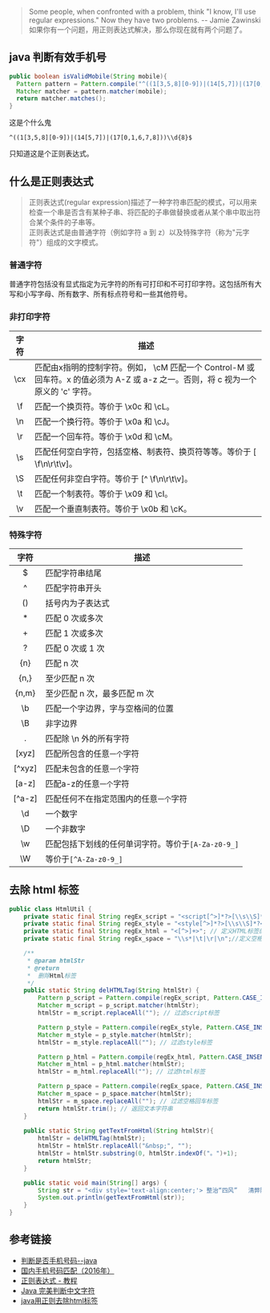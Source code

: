 >Some people, when confronted with a problem, think "I know, I'll use regular expressions." Now they have two problems.  -- Jamie Zawinski    
如果你有一个问题，用正则表达式解决，那么你现在就有两个问题了。

## java 判断有效手机号
```java
public boolean isValidMobile(String mobile){
  Pattern pattern = Pattern.compile("^((1[3,5,8][0-9])|(14[5,7])|(17[0,1,6,7,8]))\\d{8}$");
  Matcher matcher = pattern.matcher(mobile);
  return matcher.matches();
}
```
这是个什么鬼
```
^((1[3,5,8][0-9])|(14[5,7])|(17[0,1,6,7,8]))\\d{8}$
```
只知道这是个正则表达式。
## 什么是正则表达式
> 正则表达式(regular expression)描述了一种字符串匹配的模式，可以用来检查一个串是否含有某种子串、将匹配的子串做替换或者从某个串中取出符合某个条件的子串等。  
正则表达式是由普通字符（例如字符 a 到 z）以及特殊字符（称为"元字符"）组成的文字模式。

### 普通字符
普通字符包括没有显式指定为元字符的所有可打印和不可打印字符。这包括所有大写和小写字母、所有数字、所有标点符号和一些其他符号。  

### 非打印字符

|  字符 | 描述 |  
| :----: | ---- |  
| \cx|匹配由x指明的控制字符。例如， \cM 匹配一个 Control-M 或回车符。x 的值必须为 A-Z 或 a-z 之一。否则，将 c 视为一个原义的 'c' 字符。|
| \f | 匹配一个换页符。等价于 \x0c 和 \cL。
| \n | 匹配一个换行符。等价于 \x0a 和 \cJ。   |
| \r | 匹配一个回车符。等价于 \x0d 和 \cM。 |
| \s | 匹配任何空白字符，包括空格、制表符、换页符等等。等价于 [ \f\n\r\t\v]。|
| \S | 匹配任何非空白字符。等价于 [^ \f\n\r\t\v]。|
| \t | 匹配一个制表符。等价于 \x09 和 \cI。|
| \v | 匹配一个垂直制表符。等价于 \x0b 和 \cK。|
### 特殊字符
|  字符 | 描述 |  
| :----: | ---- |  
| $ |匹配字符串结尾|
|^|匹配字符串开头|
|()|括号内为子表达式|
|*|匹配 0 次或多次|
|+|匹配 1 次或多次|
|?|匹配 0 次或 1 次|
|{n}|匹配 n 次|
|{n,}|至少匹配 n 次|
|{n,m}|至少匹配 n 次，最多匹配 m 次|
|\b|匹配一个字边界，字与空格间的位置|
|\B |非字边界|
|.|匹配除 \n 外的所有字符|
|[xyz]|匹配所包含的任意`一个`字符|
|[^xyz]|匹配未包含的任意`一个`字符|
|[a-z]|匹配a-z的任意`一个`字符|
|[^a-z]|匹配任何不在指定范围内的任意`一个`字符|
|\d|一个数字|
|\D|一个非数字|
|\w|匹配包括下划线的任何单词字符。等价于`[A-Za-z0-9_]`|
|\W|等价于`[^A-Za-z0-9_]`|

## 去除 html 标签
```java
public class HtmlUtil {  
    private static final String regEx_script = "<script[^>]*?>[\\s\\S]*?<\\/script>"; // 定义script的正则表达式  
    private static final String regEx_style = "<style[^>]*?>[\\s\\S]*?<\\/style>"; // 定义style的正则表达式  
    private static final String regEx_html = "<[^>]+>"; // 定义HTML标签的正则表达式  
    private static final String regEx_space = "\\s*|\t|\r|\n";//定义空格回车换行符  

    /**
     * @param htmlStr
     * @return
     *  删除Html标签
     */  
    public static String delHTMLTag(String htmlStr) {  
        Pattern p_script = Pattern.compile(regEx_script, Pattern.CASE_INSENSITIVE);  
        Matcher m_script = p_script.matcher(htmlStr);  
        htmlStr = m_script.replaceAll(""); // 过滤script标签  

        Pattern p_style = Pattern.compile(regEx_style, Pattern.CASE_INSENSITIVE);  
        Matcher m_style = p_style.matcher(htmlStr);  
        htmlStr = m_style.replaceAll(""); // 过滤style标签  

        Pattern p_html = Pattern.compile(regEx_html, Pattern.CASE_INSENSITIVE);  
        Matcher m_html = p_html.matcher(htmlStr);  
        htmlStr = m_html.replaceAll(""); // 过滤html标签  

        Pattern p_space = Pattern.compile(regEx_space, Pattern.CASE_INSENSITIVE);  
        Matcher m_space = p_space.matcher(htmlStr);  
        htmlStr = m_space.replaceAll(""); // 过滤空格回车标签  
        return htmlStr.trim(); // 返回文本字符串  
    }  
      
    public static String getTextFromHtml(String htmlStr){  
        htmlStr = delHTMLTag(htmlStr);  
        htmlStr = htmlStr.replaceAll("&nbsp;", "");  
        htmlStr = htmlStr.substring(0, htmlStr.indexOf("。")+1);  
        return htmlStr;  
    }  

    public static void main(String[] args) {  
        String str = "<div style='text-align:center;'> 整治“四风”   清弊除垢<br/><span style='font-size:14px;'> </span><span style='font-size:18px;'>公司召开党的群众路线教育实践活动动员大会。</span><br/></div>";  
        System.out.println(getTextFromHtml(str));  
    }  
}  
```


## 参考链接
- [判断是否手机号码--java](http://blog.csdn.net/lonewolf521125/article/details/45483855)
- [国内手机号码匹配（2016年）](http://www.oschina.net/code/snippet_149862_45861)
- [正则表达式 - 教程](http://www.runoob.com/regexp/regexp-tutorial.html)
- [Java 完美判断中文字符](http://www.micmiu.com/lang/java/java-check-chinese/)
- [ java用正则去除html标签](http://blog.csdn.net/he20101020/article/details/21228311)
